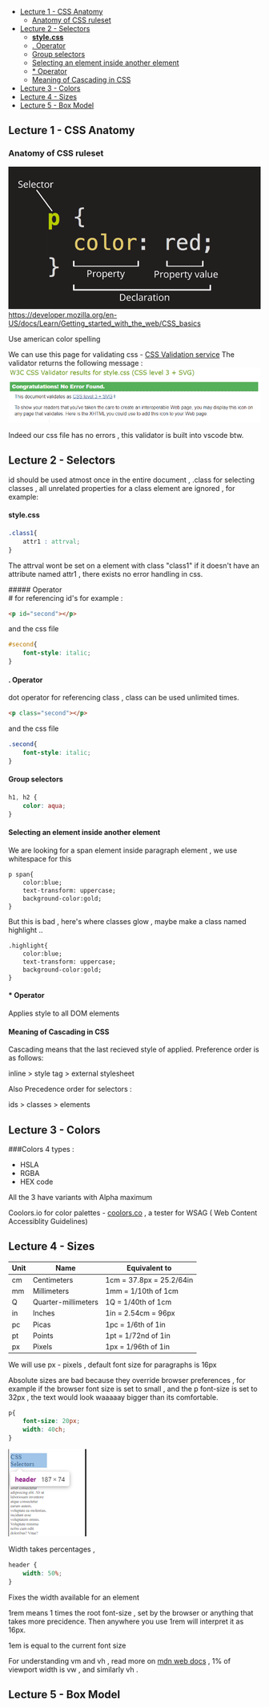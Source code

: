 - [Lecture 1 - CSS Anatomy](#lecture-1---css-anatomy)
  - [Anatomy of CSS ruleset](#anatomy-of-css-ruleset)
- [Lecture 2 - Selectors](#lecture-2---selectors)
    - [**style.css**](#stylecss)
    - [. Operator](#-operator)
    - [Group selectors](#group-selectors)
    - [Selecting an element inside another element](#selecting-an-element-inside-another-element)
    - [\* Operator](#-operator-1)
    - [Meaning of Cascading in CSS](#meaning-of-cascading-in-css)
- [Lecture 3  - Colors](#lecture-3----colors)
- [Lecture 4 - Sizes](#lecture-4---sizes)
- [Lecture 5 - Box Model](#lecture-5---box-model)


## Lecture 1 - CSS Anatomy
### Anatomy of CSS ruleset 
![Alt text](image.png)
https://developer.mozilla.org/en-US/docs/Learn/Getting_started_with_the_web/CSS_basics

Use american color spelling 

We can use this page for validating css - [CSS Validation service](https://jigsaw.w3.org/css-validator/)
The validator returns the following message :
![Alt text](image-1.png)

Indeed our css file has no errors , this validator is built into vscode btw.

## Lecture 2 - Selectors
id should be used atmost once in the entire document ,  .class for selecting classes , all unrelated properties for a class element are ignored , for example:

#### **style.css**
```css
.class1{
    attr1 : attrval;
}
```

The attrval wont be set on a element with class "class1" if it doesn't have an attribute named attr1 , there exists no error handling in css.


####\# Operator \
\# for referencing id's for example :

```html
<p id="second"></p>
```
and the css file
```css
#second{
    font-style: italic;
}
```
#### \. Operator
dot operator for referencing class , class can be used unlimited times.

```html
<p class="second"></p>
```
and the css file
```css
.second{
    font-style: italic;
}
```


#### Group selectors 
```css
h1, h2 {
    color: aqua;
}
```

#### Selecting an element inside another element
We are looking for a span element inside paragraph element , we use whitespace for this

```
p span{
    color:blue;
    text-transform: uppercase;
    background-color:gold;
}
```

But this is bad , here's where classes glow , maybe make a class named highlight ..
```
.highlight{
    color:blue;
    text-transform: uppercase;
    background-color:gold;
}
```

#### \* Operator
Applies style to all DOM elements

#### Meaning of Cascading in CSS 
Cascading means that the last recieved style of applied. Preference order is as follows:

inline > style tag > external stylesheet

Also Precedence order for selectors :

ids > classes > elements 


## Lecture 3  - Colors
###Colors
4 types :
- HSLA
- RGBA 
- HEX code 

All the 3 have variants with Alpha maximum

Coolors.io for color palettes - [coolors.co](https://coolors.co/) , a tester for WSAG ( Web Content Accessiblity Guidelines)

## Lecture 4 - Sizes

| Unit | Name               | Equivalent to                 |
|------|--------------------|-------------------------------|
| cm   | Centimeters        | 1cm = 37.8px = 25.2/64in      |
| mm   | Millimeters        | 1mm = 1/10th of 1cm           |
| Q    | Quarter-millimeters| 1Q = 1/40th of 1cm            |
| in   | Inches             | 1in = 2.54cm = 96px           |
| pc   | Picas              | 1pc = 1/6th of 1in            |
| pt   | Points             | 1pt = 1/72nd of 1in           |
| px   | Pixels             | 1px = 1/96th of 1in           |

We will use px - pixels , default font size for paragraphs is 16px

Absolute sizes are bad because they override browser preferences , for example if the browser font size is set to small , and the p font-size is set to 32px , the text would look waaaaay bigger than its comfortable.
```css
p{
    font-size: 20px;
    width: 40ch;
}
```


![Alt text](image-2.png)

Width takes percentages , 
```css
header {
    width: 50%;
}
```
Fixes the width available for an element 

1rem means 1 times the root font-size , set by the browser or anything that takes more precidence.
Then anywhere you use 1rem will interpret it as 16px.

1em is equal to the current font size

For understanding vm and vh , read more on [mdn web docs](https://developer.mozilla.org/en-US/docs/Web/CSS/CSS_Values_and_Units) , 1% of viewport width is vw , and similarly vh .

## Lecture 5 - Box Model




